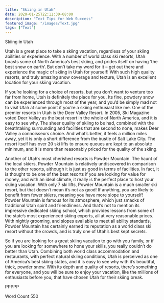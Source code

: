 ```yaml
---
title: "Skiing in Utah"
date: 2020-01-25T22:11:30-08:00
description: "Text Tips for Web Success"
featured_image: "/images/Text.jpg"
tags: ["Text"]
---
```


Skiing in Utah

Utah is a great place to take a skiing vacation, regardless of your skiing abilities or experience.  With a number of world class ski resorts, Utah boasts some of North America’s best skiing, and prides itself on having ‘the best snow on earth’.  But don’t take my word for it – get out there and experience the magic of skiing in Utah for yourself!  With such high quality resorts, and truly amazing snow coverage and texture, Utah is an excellent location for your skiing vacation.

If you’re looking for a choice of resorts, but you don’t want to venture too far from home, Utah is definitely the place for you.  Its fine, powdery snow can be experienced through most of the year, and you’d be simply mad not to visit Utah at some point if you’re a skiing enthusiast like me.  One of the premier resorts in Utah is the Deer Valley Resort.  In 2005, Ski Magazine voted Deer Valley as the best resort in the whole of North America, and it is easy to see why.  The sheer quality of skiing to be had, combined with the breathtaking surrounding and facilities that are second to none, makes Deer Valley a connoisseurs choice.  And what’s better, it feels a million miles away, yet it is only a short difference from the bustle of Salt Lake City.  The resort itself has over 20 ski lifts to ensure queues are kept to an absolute minimum, and it is more than reasonably priced for the quality of the skiing.  

Another of Utah’s most cherished resorts is Powder Mountain.  The haunt of the local skiers, Powder Mountain is relatively undiscovered in comparison to the other resorts, although it is just as good in terms of facilities.  In fact, it is thought to be one of the best resorts if you are looking for value for money, and with an ideal climate, it really is the perfect place to host your skiing vacation.  With only 7 ski lifts, Powder Mountain is a much smaller ski resort, but that doesn’t mean it’s not as good!  If anything, you are likely to benefit from fewer skiers, meaning you have more slope to yourself!  Powder Mountain is famous for its atmosphere, which just smacks of traditional Utah spirit and friendliness.  And that’s not to mention its impressive dedicated skiing school, which provides lessons from some of the state’s most experienced skiing experts, all at very reasonable prices. With nightly grooming, and slopes available to meet all ability standards, Powder Mountain has certainly earned its reputation as a world class ski resort without the crowds, and is truly one of Utah’s best kept secrets.

So if you are looking for a great skiing vacation to go with you family, or if you are looking for somewhere to hone your skills, you really couldn’t do better than Utah.  Combining both world class accommodation and restaurants, with perfect natural skiing conditions, Utah is perceived as one of America’s best skiing states, and it is easy to see why with it’s beautiful, thick, powder snow. With its depth and quality of resorts, there’s something for everyone, and you will be sure to enjoy your vacation, like the millions of enthusiasts before you, that have chosen Utah for their skiing break.

PPPPP

Word Count 550



